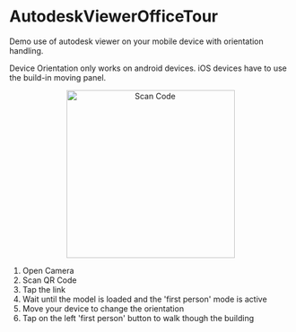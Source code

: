 # AutodeskViewerOfficeTour

Demo use of autodesk viewer on your mobile device with orientation handling.
<p>
<p>
Device Orientation only works on android devices. iOS devices have to use the build-in moving panel.

<p align="center">
  <img src="https://github.com/FlorolF1/AutodeskViewerOfficeTour/blob/master/qr-code.png" width="300" title="Scan Code">
</p>


1) Open Camera
2) Scan QR Code
3) Tap the link
4) Wait until the model is loaded and the 'first person' mode is active
5) Move your device to change the orientation
6) Tap on the left 'first person' button to walk though the building

